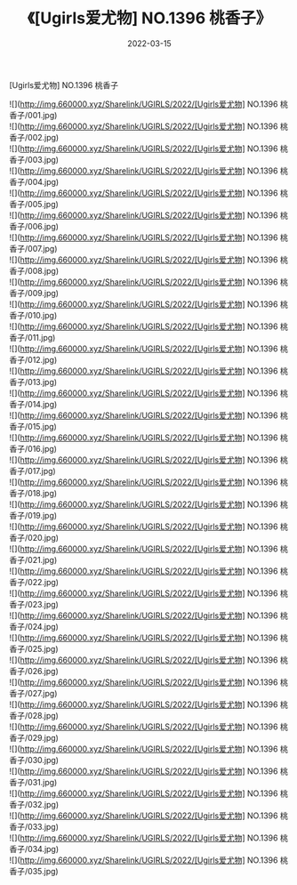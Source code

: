 ﻿---
layout: post
title:  《[Ugirls爱尤物] NO.1396 桃香子》
date:   2022-03-15
img: http://img.660000.xyz/Sharelink/UGIRLS/2022/[Ugirls爱尤物] NO.1396 桃香子/000.jpg
categories: [美女, 清纯, 唯美]
---

[Ugirls爱尤物] NO.1396 桃香子

 ![](http://img.660000.xyz/Sharelink/UGIRLS/2022/[Ugirls爱尤物] NO.1396 桃香子/001.jpg) <br>![](http://img.660000.xyz/Sharelink/UGIRLS/2022/[Ugirls爱尤物] NO.1396 桃香子/002.jpg) <br>![](http://img.660000.xyz/Sharelink/UGIRLS/2022/[Ugirls爱尤物] NO.1396 桃香子/003.jpg) <br>![](http://img.660000.xyz/Sharelink/UGIRLS/2022/[Ugirls爱尤物] NO.1396 桃香子/004.jpg) <br>![](http://img.660000.xyz/Sharelink/UGIRLS/2022/[Ugirls爱尤物] NO.1396 桃香子/005.jpg) <br>![](http://img.660000.xyz/Sharelink/UGIRLS/2022/[Ugirls爱尤物] NO.1396 桃香子/006.jpg) <br>![](http://img.660000.xyz/Sharelink/UGIRLS/2022/[Ugirls爱尤物] NO.1396 桃香子/007.jpg) <br>![](http://img.660000.xyz/Sharelink/UGIRLS/2022/[Ugirls爱尤物] NO.1396 桃香子/008.jpg) <br>![](http://img.660000.xyz/Sharelink/UGIRLS/2022/[Ugirls爱尤物] NO.1396 桃香子/009.jpg) <br>![](http://img.660000.xyz/Sharelink/UGIRLS/2022/[Ugirls爱尤物] NO.1396 桃香子/010.jpg) <br>![](http://img.660000.xyz/Sharelink/UGIRLS/2022/[Ugirls爱尤物] NO.1396 桃香子/011.jpg) <br>![](http://img.660000.xyz/Sharelink/UGIRLS/2022/[Ugirls爱尤物] NO.1396 桃香子/012.jpg) <br>![](http://img.660000.xyz/Sharelink/UGIRLS/2022/[Ugirls爱尤物] NO.1396 桃香子/013.jpg) <br>![](http://img.660000.xyz/Sharelink/UGIRLS/2022/[Ugirls爱尤物] NO.1396 桃香子/014.jpg) <br>![](http://img.660000.xyz/Sharelink/UGIRLS/2022/[Ugirls爱尤物] NO.1396 桃香子/015.jpg) <br>![](http://img.660000.xyz/Sharelink/UGIRLS/2022/[Ugirls爱尤物] NO.1396 桃香子/016.jpg) <br>![](http://img.660000.xyz/Sharelink/UGIRLS/2022/[Ugirls爱尤物] NO.1396 桃香子/017.jpg) <br>![](http://img.660000.xyz/Sharelink/UGIRLS/2022/[Ugirls爱尤物] NO.1396 桃香子/018.jpg) <br>![](http://img.660000.xyz/Sharelink/UGIRLS/2022/[Ugirls爱尤物] NO.1396 桃香子/019.jpg) <br>![](http://img.660000.xyz/Sharelink/UGIRLS/2022/[Ugirls爱尤物] NO.1396 桃香子/020.jpg) <br>![](http://img.660000.xyz/Sharelink/UGIRLS/2022/[Ugirls爱尤物] NO.1396 桃香子/021.jpg) <br>![](http://img.660000.xyz/Sharelink/UGIRLS/2022/[Ugirls爱尤物] NO.1396 桃香子/022.jpg) <br>![](http://img.660000.xyz/Sharelink/UGIRLS/2022/[Ugirls爱尤物] NO.1396 桃香子/023.jpg) <br>![](http://img.660000.xyz/Sharelink/UGIRLS/2022/[Ugirls爱尤物] NO.1396 桃香子/024.jpg) <br>![](http://img.660000.xyz/Sharelink/UGIRLS/2022/[Ugirls爱尤物] NO.1396 桃香子/025.jpg) <br>![](http://img.660000.xyz/Sharelink/UGIRLS/2022/[Ugirls爱尤物] NO.1396 桃香子/026.jpg) <br>![](http://img.660000.xyz/Sharelink/UGIRLS/2022/[Ugirls爱尤物] NO.1396 桃香子/027.jpg) <br>![](http://img.660000.xyz/Sharelink/UGIRLS/2022/[Ugirls爱尤物] NO.1396 桃香子/028.jpg) <br>![](http://img.660000.xyz/Sharelink/UGIRLS/2022/[Ugirls爱尤物] NO.1396 桃香子/029.jpg) <br>![](http://img.660000.xyz/Sharelink/UGIRLS/2022/[Ugirls爱尤物] NO.1396 桃香子/030.jpg) <br>![](http://img.660000.xyz/Sharelink/UGIRLS/2022/[Ugirls爱尤物] NO.1396 桃香子/031.jpg) <br>![](http://img.660000.xyz/Sharelink/UGIRLS/2022/[Ugirls爱尤物] NO.1396 桃香子/032.jpg) <br>![](http://img.660000.xyz/Sharelink/UGIRLS/2022/[Ugirls爱尤物] NO.1396 桃香子/033.jpg) <br>![](http://img.660000.xyz/Sharelink/UGIRLS/2022/[Ugirls爱尤物] NO.1396 桃香子/034.jpg) <br>![](http://img.660000.xyz/Sharelink/UGIRLS/2022/[Ugirls爱尤物] NO.1396 桃香子/035.jpg) <br>